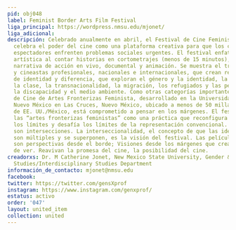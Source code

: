 ```yaml
---
pid: obj048
label: Feminist Border Arts Film Festival
liga_principal: https://wordpress.nmsu.edu/mjonet/
liga_adicional: 
descripción: Celebrado anualmente en abril, el Festival de Cine Feminista de las Fronteras,
  celebra el poder del cine como una plataforma creativa para que los cineastas y
  espectadores enfrenten problemas sociales urgentes. El festival enfatiza la visión
  artística al contar historias en cortometrajes (menos de 15 minutos), incluyendo
  narrativa de acción en vivo, documental y animación. Se muestra el trabajo de estudiantes
  y cineastas profesionales, nacionales e internacionales, que crean representaciones
  de identidad y diferencia, que exploran el género y la identidad, la raza, la sexualidad,
  la clase, la transnacionalidad, la migración, los refugiados y las personas desplazadas,
  la discapacidad y el medio ambiente. Como otras categorías importantes. El Festival
  de Cine de Artes Fronterizas Feminista, desarrollado en la Universidad Estatal de
  Nuevo México en Las Cruces, Nuevo México, ubicado a menos de 50 millas de la frontera
  de EE. UU./México, está comprometido a pensar en los márgenes. El festival define
  las “artes fronterizas feministas” como una práctica que reconfigura constantemente
  los límites y desafía los límites de la representación convencional. Las fronteras
  son intersecciones. La interseccionalidad, el concepto de que las identidades sociales
  son múltiples y se superponen, es la visión del festival. Las películas presentadas
  son perspectivas desde el borde; Visiones desde los márgenes que crean nuevas formas
  de ver. Reavivan la promesa del cine, la posibilidad del cine.
creadorxs: Dr. M Catherine Jonet, New Mexico State University, Gender & Sexuality
  Studies/Interdisciplinary Studies Department
información_de_contacto: mjonet@nmsu.edu
facebook: 
twitter: https://twitter.com/gensXprof
instagram: https://www.instagram.com/genxprof/
estatus: activo
order: '047'
layout: united_item
collection: united
---
```

